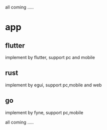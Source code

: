 
all coming  .....  

# app
## flutter
implement by flutter, support pc and mobile
## rust
implement by egui, support pc,mobile and web
## go 
implement by fyne, support pc,mobile

all coming  .....  
